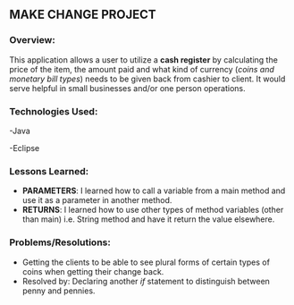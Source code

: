 ## MAKE CHANGE PROJECT


### Overview:
This application allows a user to utilize a **cash register** by calculating the price of the item, the amount paid and what kind of currency (*coins and monetary bill types*) needs to be given back from cashier to client. It would serve helpful in small businesses and/or one person operations. 



### Technologies Used:

-Java

-Eclipse

### Lessons Learned:
- **PARAMETERS**: I learned how to call a variable from a main method and use it as a parameter in another method.
- **RETURNS**: I learned how to use other types of method variables (other than main) i.e. String method and have it return the value elsewhere.


### Problems/Resolutions:
- Getting the clients to be able to see plural forms of certain types of coins when getting their change back. 
- Resolved by: Declaring another *if* statement to distinguish between penny and pennies.